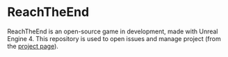# ReachTheEnd

ReachTheEnd is an open-source game in development, made with Unreal Engine 4.
This repository is used to open issues and manage project (from the [project page](https://github.com/Cu-chi/ReachTheEnd/projects)).
